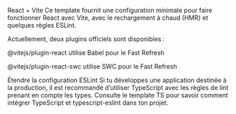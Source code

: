 React + Vite
Ce template fournit une configuration minimale pour faire fonctionner React avec Vite, avec le rechargement à chaud (HMR) et quelques règles ESLint.

Actuellement, deux plugins officiels sont disponibles :

@vitejs/plugin-react utilise Babel pour le Fast Refresh

@vitejs/plugin-react-swc utilise SWC pour le Fast Refresh

Étendre la configuration ESLint
Si tu développes une application destinée à la production, il est recommandé d’utiliser TypeScript avec les règles de lint prenant en compte les types. Consulte le template TS pour savoir comment intégrer TypeScript et typescript-eslint dans ton projet.